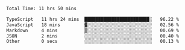 <!--START_SECTION:waka-->

```txt
Total Time: 11 hrs 50 mins

TypeScript   11 hrs 24 mins  ████████████████████████░   96.22 %
JavaScript   18 mins         ▓░░░░░░░░░░░░░░░░░░░░░░░░   02.56 %
Markdown     4 mins          ▒░░░░░░░░░░░░░░░░░░░░░░░░   00.69 %
JSON         2 mins          ░░░░░░░░░░░░░░░░░░░░░░░░░   00.40 %
Other        0 secs          ░░░░░░░░░░░░░░░░░░░░░░░░░   00.13 %
```

<!--END_SECTION:waka-->
